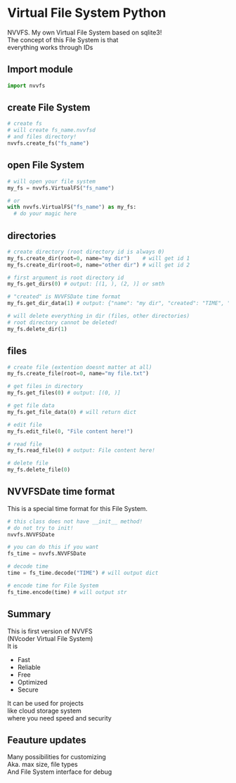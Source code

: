 # Virtual File System Python
NVVFS. My own Virtual File System based on sqlite3!  
The concept of this File System is that  
everything works through IDs  

## Import module
```python
import nvvfs
```

## create File System
```python
# create fs
# will create fs_name.nvvfsd
# and files directory!
nvvfs.create_fs("fs_name")
```

## open File System
```python
# will open your file system
my_fs = nvvfs.VirtualFS("fs_name")

# or
with nvvfs.VirtualFS("fs_name") as my_fs:
  # do your magic here
```

## directories
```python
# create directory (root directory id is always 0)
my_fs.create_dir(root=0, name="my dir")    # will get id 1
my_fs.create_dir(root=0, name="other dir") # will get id 2

# first argument is root directory id
my_fs.get_dirs(0) # output: [(1, ), (2, )] or smth

# "created" is NVVFSDate time format
my_fs.get_dir_data(1) # output: {"name": "my dir", "created": "TIME", "root": 0}

# will delete everything in dir (files, other directories)
# root directory cannot be deleted!
my_fs.delete_dir(1)
```

## files
```python
# create file (extention doesnt matter at all)
my_fs.create_file(root=0, name="my file.txt")

# get files in directory
my_fs.get_files(0) # output: [(0, )]

# get file data
my_fs.get_file_data(0) # will return dict

# edit file
my_fs.edit_file(0, "File content here!")

# read file
my_fs.read_file(0) # output: File content here!

# delete file
my_fs.delete_file(0)
```

## NVVFSDate time format
This is a special time format for this File System.

```python
# this class does not have __init__ method!
# do not try to init!
nvvfs.NVVFSDate
```

```python
# you can do this if you want
fs_time = nvvfs.NVVFSDate

# decode time
time = fs_time.decode("TIME") # will output dict

# encode time for File System
fs_time.encode(time) # will output str
```

## Summary
This is first version of NVVFS<br>
(NVcoder Virtual File System)<br>
It is
- Fast
- Reliable
- Free
- Optimized
- Secure

It can be used for projects  
like cloud storage system  
where you need speed and security

## Feauture updates
Many possibilities for customizing  
Aka. max size, file types  
And File System interface for debug

